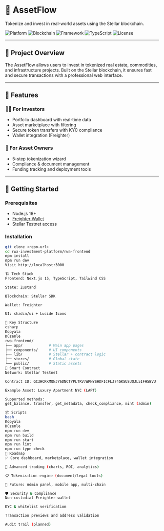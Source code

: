 # 🏢 AssetFlow

Tokenize and invest in real-world assets using the Stellar blockchain.

![Platform](https://img.shields.io/badge/Platform-RWA-blue)
![Blockchain](https://img.shields.io/badge/Blockchain-Stellar-brightgreen)
![Framework](https://img.shields.io/badge/Framework-Next.js_15-black)
![TypeScript](https://img.shields.io/badge/Language-TypeScript-blue)
![License](https://img.shields.io/badge/License-MIT-green)

---

## 🎯 Project Overview

The AssetFlow allows users to invest in tokenized real estate, commodities, and infrastructure projects. Built on the Stellar blockchain, it ensures fast and secure transactions with a professional web interface.

---

## 🌟 Features

### 🧑‍💼 For Investors
- Portfolio dashboard with real-time data
- Asset marketplace with filtering
- Secure token transfers with KYC compliance
- Wallet integration (Freighter)

### 🏢 For Asset Owners
- 5-step tokenization wizard
- Compliance & document management
- Funding tracking and deployment tools

---

## 🚀 Getting Started

### Prerequisites
- Node.js 18+
- [Freighter Wallet](https://freighter.app/)
- Stellar Testnet access

### Installation

```bash
git clone <repo-url>
cd rwa-investment-platform/rwa-frontend
npm install
npm run dev
Visit http://localhost:3000

🏗️ Tech Stack
Frontend: Next.js 15, TypeScript, Tailwind CSS

State: Zustand

Blockchain: Stellar SDK

Wallet: Freighter

UI: shadcn/ui + Lucide Icons

🧱 Key Structure
csharp
Kopyala
Düzenle
rwa-frontend/
├── app/            # Main app pages
├── components/     # UI components
├── lib/            # Stellar + contract logic
├── stores/         # Global state
└── public/         # Static assets
🔐 Smart Contract
Network: Stellar Testnet

Contract ID: GC3HCKKMQNJY6DNCTYPLTRV7WPNYSHDFICFLJ74GKSUSUQJL5IFH5BVU

Example Asset: Luxury Apartment NYC (LAPT)

Supported methods:
get_balance, transfer, get_metadata, check_compliance, mint (admin)

📦 Scripts
bash
Kopyala
Düzenle
npm run dev          
npm run build        
npm run start       
npm run lint        
npm run type-check 
📌 Roadmap
✅ Core dashboard, marketplace, wallet integration

🔄 Advanced trading (charts, ROI, analytics)

📋 Tokenization engine (document/legal tools)

🔮 Future: Admin panel, mobile app, multi-chain

🛡️ Security & Compliance
Non-custodial Freighter wallet

KYC & whitelist verification

Transaction previews and address validation

Audit trail (planned)
